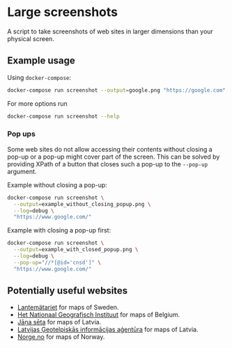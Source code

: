 # Large screenshots 

A script to take screenshots of web sites in larger dimensions than your
physical screen.

## Example usage

Using `docker-compose`:

```bash
docker-compose run screenshot --output=google.png "https://google.com"
```

For more options run

```bash
docker-compose run screenshot --help
```

### Pop ups

Some web sites do not allow accessing their contents without closing a pop-up or
a pop-up might cover part of the screen. This can be solved by providing XPath
of a button that closes such a pop-up to the `--pop-up` argument.

Example without closing a pop-up:

```bash
docker-compose run screenshot \
  --output=example_without_closing_popup.png \
  --log=debug \
  "https://www.google.com/"
```

Example with closing a pop-up first:

```bash
docker-compose run screenshot \
  --output=example_with_closed_popup.png \
  --log=debug \
  --pop-up="//*[@id='cnsd']" \
  "https://www.google.com/"
```

## Potentially useful websites

- [Lantemätariet](https://kso.etjanster.lantmateriet.se/) for maps of Sweden.
- [Het Nationaal Geografisch Instituut](https://topomapviewer.ngi.be/) for maps
  of Belgium.
- [Jāņa sēta](https://my.balticmaps.eu/) for maps of Latvia.
- [Latvijas Ģeotelpiskās informācijas aģentūra](https://kartes.lgia.gov.lv/) for
  maps of Latvia.
- [Norge.no](https://www.norgeskart.no/) for maps of Norway.
